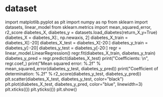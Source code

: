 # dataset
import matplotlib.pyplot as plt
import numpy as np
from sklearn import datasets, linear_model
from sklearn.metrics import mean_squared_error, r2_score
diabetes_X, diabetes_y = datasets.load_diabetes(return_X_y=True)
diabetes_X = diabetes_X[:, np.newaxis, 2]
diabetes_X_train = diabetes_X[:-20]
diabetes_X_test = diabetes_X[-20:]
diabetes_y_train = diabetes_y[:-20]
diabetes_y_test = diabetes_y[-20:]
regr = linear_model.LinearRegression()
regr.fit(diabetes_X_train, diabetes_y_train)
diabetes_y_pred = regr.predict(diabetes_X_test)
print("Coefficients: \n", regr.coef_)
print("Mean squared error: %.2f" % mean_squared_error(diabetes_y_test, diabetes_y_pred))
print("Coefficient of determination: %.2f" % r2_score(diabetes_y_test, diabetes_y_pred))
plt.scatter(diabetes_X_test, diabetes_y_test, color="black")
plt.plot(diabetes_X_test, diabetes_y_pred, color="blue", linewidth=3)
plt.xticks(())
plt.yticks(())
plt.show()
